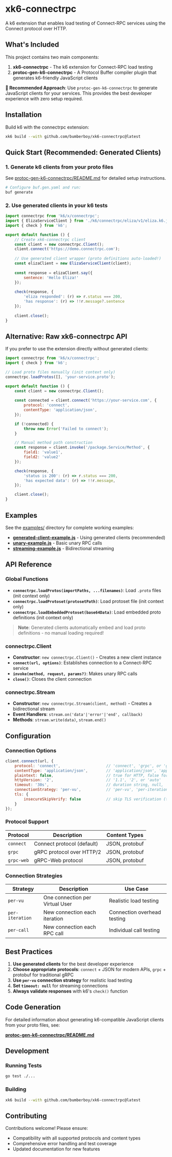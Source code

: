 # xk6-connectrpc

A k6 extension that enables load testing of Connect-RPC services using the Connect protocol over HTTP.

## What's Included

This project contains two main components:

1. **xk6-connectrpc** - The k6 extension for Connect-RPC load testing
2. **protoc-gen-k6-connectrpc** - A Protocol Buffer compiler plugin that generates k6-friendly JavaScript clients

**🎯 Recommended Approach**: Use `protoc-gen-k6-connectrpc` to generate JavaScript clients for your services. This provides the best developer experience with zero setup required.

## Installation

Build k6 with the connectrpc extension:

```bash
xk6 build --with github.com/bumberboy/xk6-connectrpc@latest
```

## Quick Start (Recommended: Generated Clients)

### 1. Generate k6 clients from your proto files

See [protoc-gen-k6-connectrpc/README.md](./protoc-gen-k6-connectrpc/README.md) for detailed setup instructions.

```bash
# Configure buf.gen.yaml and run:
buf generate
```

### 2. Use generated clients in your k6 tests

```javascript
import connectrpc from 'k6/x/connectrpc';
import { ElizaServiceClient } from './k6/connectrpc/eliza/v1/eliza.k6.js';
import { check } from 'k6';

export default function () {
    // Create xk6-connectrpc client
    const client = new connectrpc.Client();
    client.connect('https://demo.connectrpc.com');
    
    // Use generated client wrapper (proto definitions auto-loaded!)
    const elizaClient = new ElizaServiceClient(client);
    
    const response = elizaClient.say({ 
        sentence: 'Hello Eliza!' 
    });
    
    check(response, {
        'eliza responded': (r) => r.status === 200,
        'has response': (r) => !!r.message?.sentence
    });
    
    client.close();
}
```

## Alternative: Raw xk6-connectrpc API

If you prefer to use the extension directly without generated clients:

```javascript
import connectrpc from 'k6/x/connectrpc';
import { check } from 'k6';

// Load proto files manually (init context only)
connectrpc.loadProtos([], 'your-service.proto');

export default function () {
    const client = new connectrpc.Client();
    
    const connected = client.connect('https://your-service.com', {
        protocol: 'connect',
        contentType: 'application/json',
    });

    if (!connected) {
        throw new Error('Failed to connect');
    }

    // Manual method path construction
    const response = client.invoke('/package.Service/Method', {
        field1: 'value1',
        field2: 'value2'
    });

    check(response, {
        'status is 200': (r) => r.status === 200,
        'has expected data': (r) => !!r.message,
    });

    client.close();
}
```

## Examples

See the [examples/](./examples/) directory for complete working examples:

- **[generated-client-example.js](./examples/generated-client-example.js)** - Using generated clients (recommended)
- **[unary-example.js](./examples/unary-example.js)** - Basic unary RPC calls
- **[streaming-example.js](./examples/streaming-example.js)** - Bidirectional streaming

## API Reference

### Global Functions

- **`connectrpc.loadProtos(importPaths, ...filenames)`**: Load `.proto` files (init context only)
- **`connectrpc.loadProtoset(protosetPath)`**: Load protoset file (init context only)  
- **`connectrpc.loadEmbeddedProtoset(base64Data)`**: Load embedded proto definitions (init context only)

> **Note**: Generated clients automatically embed and load proto definitions - no manual loading required!

### connectrpc.Client

- **Constructor**: `new connectrpc.Client()` - Creates a new client instance
- **`connect(url, options)`**: Establishes connection to a Connect-RPC service
- **`invoke(method, request, params?)`**: Makes unary RPC calls
- **`close()`**: Closes the client connection

### connectrpc.Stream

- **Constructor**: `new connectrpc.Stream(client, method)` - Creates a bidirectional stream
- **Event Handlers**: `stream.on('data'|'error'|'end', callback)`
- **Methods**: `stream.write(data)`, `stream.end()`

## Configuration

### Connection Options

```javascript
client.connect(url, {
    protocol: 'connect',                    // 'connect', 'grpc', or 'grpc-web'
    contentType: 'application/json',        // 'application/json', 'application/proto', or 'application/protobuf'
    plaintext: false,                       // true for HTTP, false for HTTPS
    httpVersion: '2',                       // '1.1', '2', or 'auto'
    timeout: '30s',                         // duration string, null, '0', or 'infinite'
    connectionStrategy: 'per-vu',           // 'per-vu', 'per-iteration', or 'per-call'
    tls: {
        insecureSkipVerify: false           // skip TLS verification (testing only)
    }
});
```

### Protocol Support

| Protocol   | Description                | Content Types                    |
|------------|----------------------------|----------------------------------|
| `connect`  | Connect protocol (default) | JSON, protobuf                   |
| `grpc`     | gRPC protocol over HTTP/2  | JSON, protobuf                   |
| `grpc-web` | gRPC-Web protocol          | JSON, protobuf                   |

### Connection Strategies

| Strategy        | Description                     | Use Case                    |
|-----------------|---------------------------------|-----------------------------|
| `per-vu`        | One connection per Virtual User | Realistic load testing      |
| `per-iteration` | New connection each iteration   | Connection overhead testing |
| `per-call`      | New connection each RPC call    | Individual call testing     |

## Best Practices

1. **Use generated clients** for the best developer experience
2. **Choose appropriate protocols**: `connect` + JSON for modern APIs, `grpc` + protobuf for traditional gRPC
3. **Use `per-vu` connection strategy** for realistic load testing
4. **Set `timeout: null`** for streaming connections
5. **Always validate responses** with k6's `check()` function

## Code Generation

For detailed information about generating k6-compatible JavaScript clients from your proto files, see:

**[protoc-gen-k6-connectrpc/README.md](./protoc-gen-k6-connectrpc/README.md)**

## Development

### Running Tests

```bash
go test ./...
```

### Building

```bash
xk6 build --with github.com/bumberboy/xk6-connectrpc@latest
```

## Contributing

Contributions welcome! Please ensure:
- Compatibility with all supported protocols and content types
- Comprehensive error handling and test coverage
- Updated documentation for new features